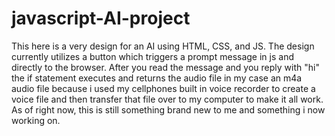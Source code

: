 # javascript-AI-project
This here is a very design for an AI using HTML, CSS, and JS. The design currently utilizes a button which triggers a prompt message in js and directly to the browser. After you read the message and you reply with "hi" the if statement executes and returns the audio file in my case an m4a audio file because i used my cellphones built in voice recorder to create a voice file and then transfer that file over to my computer to make it all work. As of right now, this is still something brand new to me and something i now working on.
